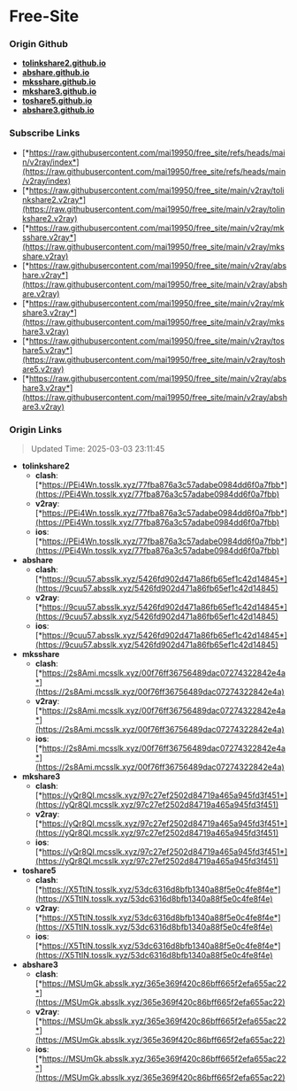 # Free-Site

### Origin Github

- [**tolinkshare2.github.io**](https://github.com/tolinkshare2/tolinkshare2.github.io)
- [**abshare.github.io**](https://github.com/abshare/abshare.github.io)
- [**mksshare.github.io**](https://github.com/mksshare/mksshare.github.io)
- [**mkshare3.github.io**](https://github.com/mkshare3/mkshare3.github.io)
- [**toshare5.github.io**](https://github.com/toshare5/toshare5.github.io)
- [**abshare3.github.io**](https://github.com/abshare3/abshare3.github.io)

### Subscribe Links

- [*https://raw.githubusercontent.com/mai19950/free_site/refs/heads/main/v2ray/index*](https://raw.githubusercontent.com/mai19950/free_site/refs/heads/main/v2ray/index)
- [*https://raw.githubusercontent.com/mai19950/free_site/main/v2ray/tolinkshare2.v2ray*](https://raw.githubusercontent.com/mai19950/free_site/main/v2ray/tolinkshare2.v2ray)
- [*https://raw.githubusercontent.com/mai19950/free_site/main/v2ray/mksshare.v2ray*](https://raw.githubusercontent.com/mai19950/free_site/main/v2ray/mksshare.v2ray)
- [*https://raw.githubusercontent.com/mai19950/free_site/main/v2ray/abshare.v2ray*](https://raw.githubusercontent.com/mai19950/free_site/main/v2ray/abshare.v2ray)
- [*https://raw.githubusercontent.com/mai19950/free_site/main/v2ray/mkshare3.v2ray*](https://raw.githubusercontent.com/mai19950/free_site/main/v2ray/mkshare3.v2ray)
- [*https://raw.githubusercontent.com/mai19950/free_site/main/v2ray/toshare5.v2ray*](https://raw.githubusercontent.com/mai19950/free_site/main/v2ray/toshare5.v2ray)
- [*https://raw.githubusercontent.com/mai19950/free_site/main/v2ray/abshare3.v2ray*](https://raw.githubusercontent.com/mai19950/free_site/main/v2ray/abshare3.v2ray)

### Origin Links

> Updated Time: 2025-03-03 23:11:45

- **tolinkshare2**
  - **clash**: [*https://PEi4Wn.tosslk.xyz/77fba876a3c57adabe0984dd6f0a7fbb*](https://PEi4Wn.tosslk.xyz/77fba876a3c57adabe0984dd6f0a7fbb)
  - **v2ray**: [*https://PEi4Wn.tosslk.xyz/77fba876a3c57adabe0984dd6f0a7fbb*](https://PEi4Wn.tosslk.xyz/77fba876a3c57adabe0984dd6f0a7fbb)
  - **ios**: [*https://PEi4Wn.tosslk.xyz/77fba876a3c57adabe0984dd6f0a7fbb*](https://PEi4Wn.tosslk.xyz/77fba876a3c57adabe0984dd6f0a7fbb)
- **abshare**
  - **clash**: [*https://9cuu57.absslk.xyz/5426fd902d471a86fb65ef1c42d14845*](https://9cuu57.absslk.xyz/5426fd902d471a86fb65ef1c42d14845)
  - **v2ray**: [*https://9cuu57.absslk.xyz/5426fd902d471a86fb65ef1c42d14845*](https://9cuu57.absslk.xyz/5426fd902d471a86fb65ef1c42d14845)
  - **ios**: [*https://9cuu57.absslk.xyz/5426fd902d471a86fb65ef1c42d14845*](https://9cuu57.absslk.xyz/5426fd902d471a86fb65ef1c42d14845)
- **mksshare**
  - **clash**: [*https://2s8Ami.mcsslk.xyz/00f76ff36756489dac07274322842e4a*](https://2s8Ami.mcsslk.xyz/00f76ff36756489dac07274322842e4a)
  - **v2ray**: [*https://2s8Ami.mcsslk.xyz/00f76ff36756489dac07274322842e4a*](https://2s8Ami.mcsslk.xyz/00f76ff36756489dac07274322842e4a)
  - **ios**: [*https://2s8Ami.mcsslk.xyz/00f76ff36756489dac07274322842e4a*](https://2s8Ami.mcsslk.xyz/00f76ff36756489dac07274322842e4a)
- **mkshare3**
  - **clash**: [*https://yQr8QI.mcsslk.xyz/97c27ef2502d84719a465a945fd3f451*](https://yQr8QI.mcsslk.xyz/97c27ef2502d84719a465a945fd3f451)
  - **v2ray**: [*https://yQr8QI.mcsslk.xyz/97c27ef2502d84719a465a945fd3f451*](https://yQr8QI.mcsslk.xyz/97c27ef2502d84719a465a945fd3f451)
  - **ios**: [*https://yQr8QI.mcsslk.xyz/97c27ef2502d84719a465a945fd3f451*](https://yQr8QI.mcsslk.xyz/97c27ef2502d84719a465a945fd3f451)
- **toshare5**
  - **clash**: [*https://X5TtIN.tosslk.xyz/53dc6316d8bfb1340a88f5e0c4fe8f4e*](https://X5TtIN.tosslk.xyz/53dc6316d8bfb1340a88f5e0c4fe8f4e)
  - **v2ray**: [*https://X5TtIN.tosslk.xyz/53dc6316d8bfb1340a88f5e0c4fe8f4e*](https://X5TtIN.tosslk.xyz/53dc6316d8bfb1340a88f5e0c4fe8f4e)
  - **ios**: [*https://X5TtIN.tosslk.xyz/53dc6316d8bfb1340a88f5e0c4fe8f4e*](https://X5TtIN.tosslk.xyz/53dc6316d8bfb1340a88f5e0c4fe8f4e)
- **abshare3**
  - **clash**: [*https://MSUmGk.absslk.xyz/365e369f420c86bff665f2efa655ac22*](https://MSUmGk.absslk.xyz/365e369f420c86bff665f2efa655ac22)
  - **v2ray**: [*https://MSUmGk.absslk.xyz/365e369f420c86bff665f2efa655ac22*](https://MSUmGk.absslk.xyz/365e369f420c86bff665f2efa655ac22)
  - **ios**: [*https://MSUmGk.absslk.xyz/365e369f420c86bff665f2efa655ac22*](https://MSUmGk.absslk.xyz/365e369f420c86bff665f2efa655ac22)
